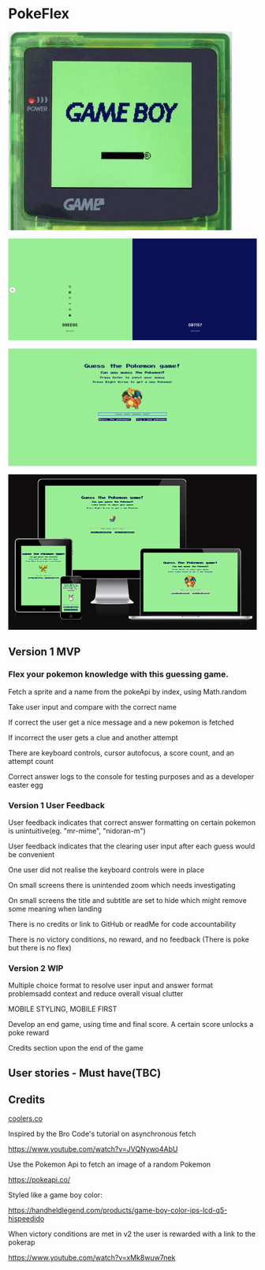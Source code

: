 # PokeFlex


![gameboycolor](assets/images/gameBoyColor.png)

![Am I responsive](assets/images/Screenshot%202024-11-03%20153805.png)

![colour palette](assets/images/Screenshot%202024-11-07%20103907.png)

![full screen](assets/images/Screenshot%202024-11-07%20104411.png)

## Version 1 MVP

### Flex your pokemon knowledge with this guessing game. 

Fetch a sprite and a name from the pokeApi by index, using Math.random  

Take user input and compare with the correct name  

If correct the user get a nice message and a new pokemon is fetched   

If incorrect the user gets a clue and another attempt  

There are keyboard controls, cursor autofocus, a score count, and an attempt count  

Correct answer logs to the console for testing purposes and as a developer easter egg  


### Version 1 User Feedback

User feedback indicates that correct answer formatting on certain pokemon is unintuitive(eg. "mr-mime", "nidoran-m")  

User feedback indicates that the clearing user input after each guess would be convenient  

One user did not realise the keyboard controls were in place  

On small screens there is unintended zoom which needs investigating  

On small screens the title and subtitle are set to hide which might remove some meaning when landing  

There is no credits or link to GitHub or readMe for code accountability  

There is no victory conditions, no reward, and no feedback (There is poke but there is no flex)  


### Version 2 WIP

Multiple choice format to resolve user input and answer format problemsadd context and reduce overall visual clutter  

MOBILE STYLING, MOBILE FIRST  

Develop an end game, using time and final score. A certain score unlocks a poke reward   

Credits section upon the end of the game  


## User stories - Must have(TBC)

## Credits

[coolers.co](https://coolors.co/99ee95-0b1157)

Inspired by the Bro Code's tutorial on asynchronous fetch

https://www.youtube.com/watch?v=JVQNywo4AbU

Use the Pokemon Api to fetch an image of a random Pokemon

https://pokeapi.co/

Styled like a game boy color:

https://handheldlegend.com/products/game-boy-color-ips-lcd-q5-hispeedido

When victory conditions are met in v2 the user is rewarded with a link to the pokerap

https://www.youtube.com/watch?v=xMk8wuw7nek